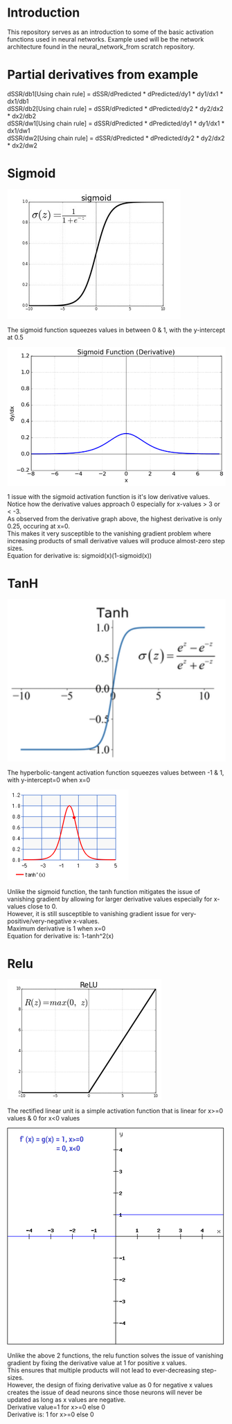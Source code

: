 # Introduction
This repository serves as an introduction to some of the basic activation functions used in neural networks.
Example used will be the network architecture found in the neural_network_from scratch repository.

# Partial derivatives from example
dSSR/db1[Using chain rule] = dSSR/dPredicted * dPredicted/dy1 * dy1/dx1 * dx1/db1 \
dSSR/db2[Using chain rule] = dSSR/dPredicted * dPredicted/dy2 * dy2/dx2 * dx2/db2 \
dSSR/dw1[Using chain rule] = dSSR/dPredicted * dPredicted/dy1 * dy1/dx1 * dx1/dw1 \
dSSR/dw2[Using chain rule] = dSSR/dPredicted * dPredicted/dy2 * dy2/dx2 * dx2/dw2 

# Sigmoid
![alt text](https://github.com/kwquan/activation_functions/blob/main/sigmoid.jpeg)

The sigmoid function squeezes values in between 0 & 1, with the y-intercept at 0.5

![alt text](https://github.com/kwquan/activation_functions/blob/main/sigmoid-derivative.jpeg)

1 issue with the sigmoid activation function is it's low derivative values. \
Notice how the derivative values approach 0 especially for x-values > 3 or < -3. \
As observed from the derivative graph above, the highest derivative is only 0.25, occuring at x=0. \
This makes it very susceptible to the vanishing gradient problem where increasing products of small derivative values will produce almost-zero step sizes. \
Equation for derivative is: sigmoid(x)(1-sigmoid(x))

# TanH
![alt text](https://github.com/kwquan/activation_functions/blob/main/tanh.png)

The hyperbolic-tangent activation function squeezes values between -1 & 1, with y-intercept=0 when x=0

![alt text](https://github.com/kwquan/activation_functions/blob/main/tanh-derivative.png)

Unlike the sigmoid function, the tanh function mitigates the issue of vanishing gradient by allowing for larger derivative values especially for x-values close to 0. \
However, it is still susceptible to vanishing gradient issue for very-positive/very-negative x-values. \
Maximum derivative is 1 when x=0 \
Equation for derivative is: 1-tanh^2(x)

# Relu
![alt text](https://github.com/kwquan/activation_functions/blob/main/relu.png)

The rectified linear unit is a simple activation function that is linear for x>=0 values & 0 for x<0 values

![alt text](https://github.com/kwquan/activation_functions/blob/main/relu-derivative.png)

Unlike the above 2 functions, the relu function solves the issue of vanishing gradient by fixing the derivative value at 1 for positive x values. \
This ensures that multiple products will not lead to ever-decreasing step-sizes. \
However, the design of fixing derivative value as 0 for negative x values creates the issue of dead neurons since those neurons will never be updated as long as x values are negative. \
Derivative value=1 for x>=0 else 0 \
Derivative is: 1 for x>=0 else 0
